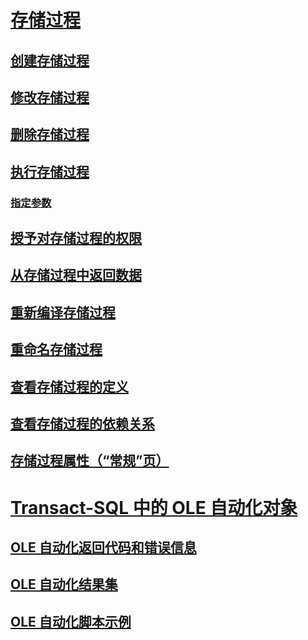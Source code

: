 # [存储过程](stored-procedures-database-engine.md)
## [创建存储过程](create-a-stored-procedure.md)
## [修改存储过程](modify-a-stored-procedure.md)
## [删除存储过程](delete-a-stored-procedure.md)
## [执行存储过程](execute-a-stored-procedure.md)
### [指定参数](specify-parameters.md)
## [授予对存储过程的权限](grant-permissions-on-a-stored-procedure.md)
## [从存储过程中返回数据](return-data-from-a-stored-procedure.md)
## [重新编译存储过程](recompile-a-stored-procedure.md)
## [重命名存储过程](rename-a-stored-procedure.md)
## [查看存储过程的定义](view-the-definition-of-a-stored-procedure.md)
## [查看存储过程的依赖关系](view-the-dependencies-of-a-stored-procedure.md)
## [存储过程属性（“常规”页）](stored-procedure-properties-general-page.md)
# [Transact-SQL 中的 OLE 自动化对象](ole-automation-objects-in-transact-sql.md)
## [OLE 自动化返回代码和错误信息](ole-automation-return-codes-and-error-information.md)
## [OLE 自动化结果集](ole-automation-result-sets.md)
## [OLE 自动化脚本示例](ole-automation-sample-script.md)

